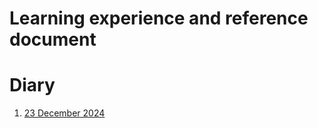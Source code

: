 # Learning experience and reference document
# Diary
1. [23 December 2024](/docs/diary/20241223.md)


